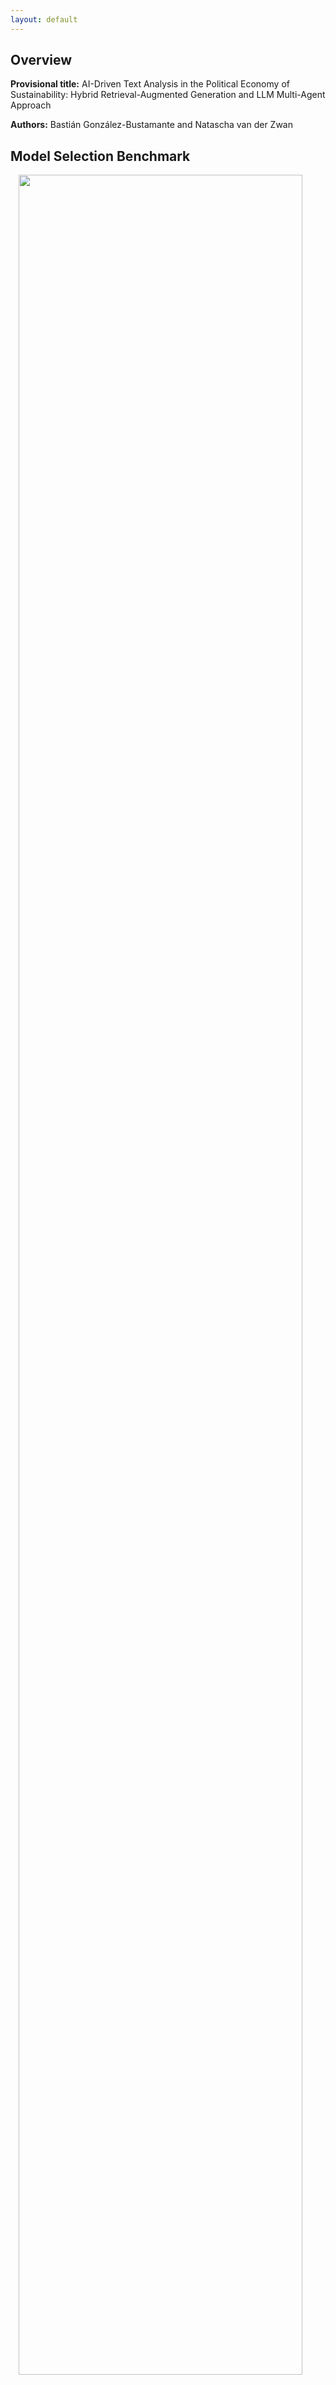```yaml
---
layout: default
---
```


## Overview

**Provisional title:** AI-Driven Text Analysis in the Political Economy of Sustainability: Hybrid Retrieval-Augmented Generation and LLM Multi-Agent Approach

**Authors:** Bastián González-Bustamante and Natascha van der Zwan

## Model Selection Benchmark

<img style="width: 95%; display: block; margin: auto;" src="https://making-finance-sustainable.github.io/RAG-VIDI-beta/plots/gof_indicators_combined.png">

[Plots per dataset](https://making-finance-sustainable.github.io/RAG-VIDI-beta/becnhmark)

## Multi-Agent RAG Orchestration

### Current Pipeline

### Agents Promts

- Summariser agent
- Classifier agent
- Reviewer agent
- Framing agent
- Reviewer agent

## Frontrunners Preliminary Results

### OpenAI Pipeline

### Open-Source Pipeline